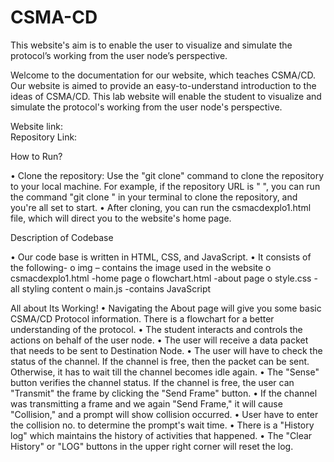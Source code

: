 # CSMA-CD
This website's aim is to enable the user to visualize and simulate the protocol’s working from the user node’s perspective.

Welcome to the documentation for our website, which teaches CSMA/CD. Our website is aimed to provide an easy-to-understand introduction to the ideas of CSMA/CD. This lab website will enable the student to visualize and simulate the protocol's working from the user node's perspective.

Website link:  
Repository Link: 

How to Run?

•	Clone the repository: Use the "git clone" command to clone the repository to your local machine. 
For example, if the repository URL is "  ", you can run the command "git clone " in your terminal to clone the repository, and you're all set to start.
•	After cloning, you can run the csmacdexplo1.html file, which will direct you to the website's home page.

Description of Codebase

•	Our code base is written in HTML, CSS, and JavaScript.
•	It consists of the following-
o	img – contains the image used in the website
o	csmacdexplo1.html -home page
o	flowchart.html -about page
o	style.css -all styling content
o	main.js -contains JavaScript

All about Its Working!
•	Navigating the About page will give you some basic CSMA/CD Protocol information. There is a flowchart for a better understanding of the protocol.
•	The student interacts and controls the actions on behalf of the user node.
•	The user will receive a data packet that needs to be sent to Destination Node. 
•	The user will have to check the status of the channel. If the channel is free, then the packet can be sent. Otherwise, it has to wait till the channel becomes idle again.
•	The "Sense" button verifies the channel status. If the channel is free, the user can "Transmit" the frame by clicking the "Send Frame" button.
•	If the channel was transmitting a frame and we again "Send Frame," it will cause "Collision," and a prompt will show collision occurred.
•	User have to enter the collision no. to determine the prompt's wait time. 
•	There is a "History log" which maintains the history of activities that happened.
•	The "Clear History" or "LOG" buttons in the upper right corner will reset the log.





